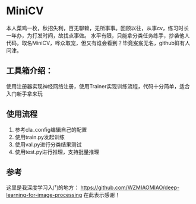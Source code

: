 # MiniCV
本人菜鸡一枚，秋招失利，百无聊赖，无所事事。回顾以往，从事cv，练习时长一年办，为打发时间，故找点事做。
水平有限，只能拿分类任务练手，抄袭他人代码，取名MiniCV，哗众取宠，但又有谁会看到？毕竟岌岌无名，github鲜有人问津。

## 工具箱介绍：
使用注册器实现神经网络注册，使用Trainer实现训练流程，代码十分简单，适合入门新手拿来玩

## 使用流程
1. 参考cla_config编辑自己的配置
2. 使用train.py发起训练
3. 使用val.py进行分类结果测试
4. 使用test.py进行推理，支持批量推理

## 参考
这里是我深度学习入门的地方：
https://github.com/WZMIAOMIAO/deep-learning-for-image-processing
在此表示感谢！

